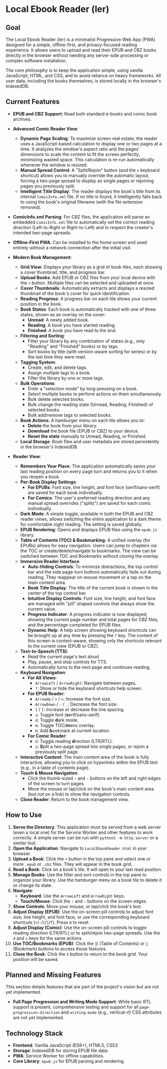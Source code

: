 # Local Ebook Reader (ler)

## Goal

The Local Ebook Reader (ler) is a minimalist Progressive Web App (PWA)
designed for a simple, offline-first, and privacy-focused reading
experience. It allows users to upload and read their EPUB and CBZ
books directly in the browser without needing any server-side
processing or complex software installation.

The core philosophy is to keep the application simple, using vanilla
JavaScript, HTML, and CSS, and to avoid reliance on heavy frameworks.
All user data, including the books themselves, is stored locally in
the browser's IndexedDB.

## Current Features

*   **EPUB and CBZ Support**: Read both standard e-books and comic book
    archives.
*   **Advanced Comic Reader View**:
    *   **Dynamic Page Scaling**: To maximize screen real estate, the
      reader uses a JavaScript-based calculation to display one or two
      pages at a time. It analyzes the window's aspect ratio and the
      pages' dimensions to scale the content to fit the screen
      perfectly, minimizing wasted space. This calculation is re-run
      automatically whenever the window is resized.
    *   **Manual Spread Control**: A "Split/Rejoin" button (and the `s`
      keyboard shortcut) allows you to manually override the automatic
      layout, forcing a two-page spread to display as single pages or
      rejoining pages you previously split.
    *   **Intelligent Title Display**: The reader displays the book's
      title from its internal `ComicInfo.xml` file. If no title is
      found, it intelligently falls back to using the book's original
      filename (with the file extension removed).
*   **ComicInfo.xml Parsing**: For CBZ files, the application will parse
    an embedded `ComicInfo.xml` file to automatically set the correct
    reading direction (Left-to-Right or Right-to-Left) and to respect
    the creator's intended two-page spreads.

*   **Offline-First PWA**: Can be installed to the home screen and used
    entirely without a network connection after the initial visit.
*   **Modern Book Management**:
    *   **Grid View**: Displays your library as a grid of book tiles,
      each showing a cover thumbnail, title, and progress bar.
    *   **Upload Books**: Add EPUB or CBZ files from your local device
      with the `+` button. Multiple files can be selected and uploaded
      at once.
    *   **Cover Thumbnails**: Automatically extracts and displays a
      resized thumbnail of the book's cover for quick identification.
    *   **Reading Progress**: A progress bar on each tile shows your
      current position in the book.
    *   **Book States**: Each book is automatically tracked with one of
      three states, shown as an overlay on the cover:
        *   **Unread**: A newly added book.
        *   **Reading**: A book you have started reading.
        *   **Finished**: A book you have read to the end.
    *   **Filtering and Sorting**:
        *   Filter your library by any combination of states (e.g.,
          only "Reading" and "Finished" books) or by tags.
        *   Sort books by title (with version-aware sorting for series)
          or by the last time they were read.
    *   **Tagging System**:
        *   Create, edit, and delete tags.
        *   Assign multiple tags to a book.
        *   Filter the library by one or more tags.
    *   **Bulk Operations**:
        *   Enter a "selection mode" by long-pressing on a book.
        *   Select multiple books to perform actions on them
          simultaneously.
        *   Bulk delete selected books.
        *   Bulk change the reading state (Unread, Reading, Finished)
          of selected books.
        *   Bulk add/remove tags to selected books.
    *   **Book Actions**: A hamburger menu on each tile allows you to:
        *   **Delete** the book from your library.
        *   **Download** the book file (EPUB or CBZ) to your device.
        *   **Reset the state** manually to Unread, Reading, or
          Finished.
    *   **Local Storage**: Book files and user metadata are stored
      persistently in the browser's IndexedDB.
*   **Reader View**:
    *   **Remembers Your Place**: The application automatically saves
      your last reading position on every page turn and returns you to
      it when you reopen a book.
    *   **Per-Book Display Settings**:
        *   **For EPUBs**: Font size, line height, and font face
          (serif/sans-serif) are saved for each book individually.
        *   **For Comics**: The user's preferred reading direction and
          any manual spread overrides ("splits") are saved for each
          comic individually.
    *   **Dark Mode**: A simple toggle, available in both the EPUB and
      CBZ reader views, allows switching the entire application to a
      dark theme for comfortable night reading. The setting is saved
      globally.
    *   **EPUB Rendering**: Opens and displays EPUB files using the
      `epub.js` library.
    *   **Table of Contents (TOC) & Bookmarking**: A unified overlay
      (for EPUBs) allows for easy navigation. Users can jump to
      chapters via the TOC or create/delete/navigate to bookmarks. The
      view can be switched between TOC and Bookmarks without closing
      the overlay.
    *   **Immersive Reader Interface**:
        *   **Auto-Hiding Controls**: To minimize distractions, the top
          control bar and the side page-turn buttons automatically fade
          out during reading. They reappear on mouse movement or a tap
          on the main content area.
        *   **Book Title Display**: The title of the current book is
          shown in the center of the top control bar.
        *   **Intuitive Display Controls**: Font size, line height, and
          font face are managed with "pill" shaped controls that always
          show the current value.
        *   **Progress Indicator**: A progress indicator is now
          displayed, showing the current page number and total pages
          for CBZ files, and the percentage completed for EPUB files.
        *   **Dynamic Help**: A help screen showing keyboard shortcuts
          can be brought up at any time by pressing the `?` key. The
          content of this screen is context-aware, showing only the
          shortcuts relevant to the current view (EPUB or CBZ).
    *   **Text-to-Speech (TTS)**:
        *   Read the current page's text aloud.
        *   Play, pause, and stop controls for TTS.
        *   Automatically turns to the next page and continues reading.
    *   **Keyboard Navigation**:
        *   **For All Views**:
            *   `ArrowLeft` / `ArrowRight`: Navigate between pages.
            *   `?`: Show or hide the keyboard shortcuts help screen.
        *   **For EPUB Reader**:
            *   `ArrowUp` / `+` / `=`: Increase the font size.
            *   `ArrowDown` / `-` / `_`: Decrease the font size.
            *   `[` / `]`: Increase or decrease the line spacing.
            *   `s`: Toggle font (**s**erif/sans-serif).
            *   `d`: Toggle **d**ark mode.
            *   `m`: Toggle TOC/**m**enu overlay.
            *   `b`: Add **b**ookmark at current location.
        *   **For Comic Reader**:
            *   `d`: Toggle reading **d**irection (LTR/RTL).
            *   `s`: **S**plit a two-page spread into single pages, or
              rejoin a previously split page.
    *   **Interactive Content**: The main content area of the book is
      fully interactive, allowing you to click on hyperlinks within
      the EPUB text (e.g., in a table of contents page).
    *   **Touch & Mouse Navigation**:
        *   Click the thumb-sized `‹` and `›` buttons on the left and
          right edges of the screen to turn pages.
        *   Move the mouse or tap/click on the book's main content
          area (but not on a link) to show the navigation controls.
    *   **Close Reader**: Return to the book management view.

## How to Use

1.  **Serve the Directory**: This application must be served from a web
    server (even a local one) for the Service Worker and other features
    to work correctly. A simple server can be run with `python3 -m
    http.server` or a similar tool.
2.  **Open the Application**: Navigate to `LocalEbookReader.html` in your
    browser.
3.  **Upload a Book**: Click the `+` button in the top pane and select
    one or more `.epub` or `.cbz` files. They will appear in the book
    grid.
4.  **Read a Book**: Click on a book's tile. It will open to your last
    read position.
5.  **Manage Books**: Use the filter and sort controls in the top pane
    to organize your library. Use the hamburger menu on a book tile to
    delete it or change its state.
6.  **Navigate**:
    *   **Keyboard**: Use the `ArrowLeft` and `ArrowRight` keys.
    *   **Touch/Mouse**: Click the `‹` and `›` buttons on the screen
      edges.
7.  **Show Controls**: Move your mouse, or tap/click the book's text.
8.  **Adjust Display (EPUB)**: Use the on-screen pill controls to
    adjust font size, line height, and font face, or use the
    corresponding keyboard shortcuts (`+`/`-`/`[`/`]`/`f`). Press `0`
    to reset.
9.  **Adjust Display (Comic)**: Use the on-screen pill controls to
    toggle reading direction (LTR/RTL) or to split/rejoin two-page
    spreads. Use the `d` and `s` keys for the same actions.
10. **Use TOC/Bookmarks (EPUB)**: Click the `☰` (Table of Contents) or
    `🔖` (Bookmark) buttons to access those features.
11. **Close the Book**: Click the `X` button to return to the book
    grid. Your position will be saved.

## Planned and Missing Features

This section details features that are part of the project's vision but
are not yet implemented.

*   **Full Page Progression and Writing Mode Support**: While basic RTL
    support is present, comprehensive testing and support for all
    `page-progression-direction` and `writing-mode` (e.g.,
    vertical-rl) CSS attributes are not yet implemented.

## Technology Stack

*   **Frontend**: Vanilla JavaScript (ES6+), HTML5, CSS3
*   **Storage**: IndexedDB for storing EPUB file data.
*   **PWA**: Service Worker for offline capabilities.
*   **Core Library**: `epub.js` for EPUB parsing and rendering.
